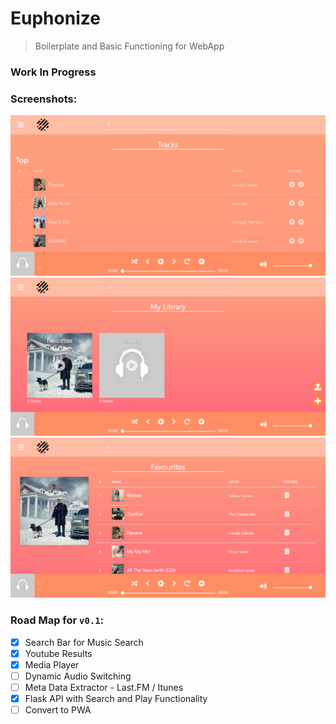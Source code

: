 # Euphonize
> Boilerplate and Basic Functioning for WebApp

### Work In Progress

### Screenshots:
![Landing Page](./ScreenShots/LandingPage.png)
![Playlists Page](./ScreenShots/PlaylistsPage.png)
![Playlist Detail Page](./ScreenShots/PlaylistDetailPage.png)

### Road Map for `v0.1`:
- [x] Search Bar for Music Search
- [x] Youtube Results
- [x] Media Player
- [ ] Dynamic Audio Switching
- [ ] Meta Data Extractor - Last.FM / Itunes
- [x] Flask API with Search and Play Functionality
- [ ] Convert to PWA
